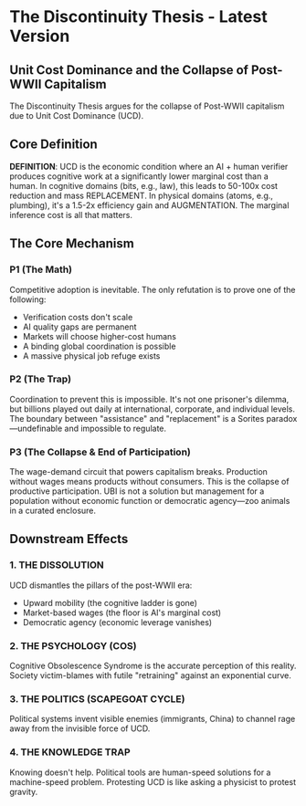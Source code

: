 # The Discontinuity Thesis - Latest Version
## Unit Cost Dominance and the Collapse of Post-WWII Capitalism

The Discontinuity Thesis argues for the collapse of Post-WWII capitalism due to Unit Cost Dominance (UCD).

## Core Definition
**DEFINITION**: UCD is the economic condition where an AI + human verifier produces cognitive work at a significantly lower marginal cost than a human. In cognitive domains (bits, e.g., law), this leads to 50-100x cost reduction and mass REPLACEMENT. In physical domains (atoms, e.g., plumbing), it's a 1.5-2x efficiency gain and AUGMENTATION. The marginal inference cost is all that matters.

## The Core Mechanism

### P1 (The Math)
Competitive adoption is inevitable. The only refutation is to prove one of the following: 
- Verification costs don't scale
- AI quality gaps are permanent
- Markets will choose higher-cost humans
- A binding global coordination is possible
- A massive physical job refuge exists

### P2 (The Trap)
Coordination to prevent this is impossible. It's not one prisoner's dilemma, but billions played out daily at international, corporate, and individual levels. The boundary between "assistance" and "replacement" is a Sorites paradox—undefinable and impossible to regulate.

### P3 (The Collapse & End of Participation)
The wage-demand circuit that powers capitalism breaks. Production without wages means products without consumers. This is the collapse of productive participation. UBI is not a solution but management for a population without economic function or democratic agency—zoo animals in a curated enclosure.

## Downstream Effects

### 1. THE DISSOLUTION
UCD dismantles the pillars of the post-WWII era:
- Upward mobility (the cognitive ladder is gone)
- Market-based wages (the floor is AI's marginal cost)  
- Democratic agency (economic leverage vanishes)

### 2. THE PSYCHOLOGY (COS)
Cognitive Obsolescence Syndrome is the accurate perception of this reality. Society victim-blames with futile "retraining" against an exponential curve.

### 3. THE POLITICS (SCAPEGOAT CYCLE)
Political systems invent visible enemies (immigrants, China) to channel rage away from the invisible force of UCD.

### 4. THE KNOWLEDGE TRAP
Knowing doesn't help. Political tools are human-speed solutions for a machine-speed problem. Protesting UCD is like asking a physicist to protest gravity.